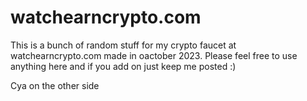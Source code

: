 # watchearncrypto.com

This is a bunch of random stuff for my crypto faucet at watchearncrypto.com made in oactober 2023. Please feel free to use anything here and if you add on just keep me posted :)

Cya on the other side

